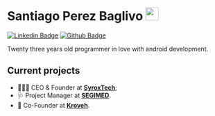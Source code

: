 # Santiago Perez Baglivo <img src="https://raw.githubusercontent.com/iampavangandhi/iampavangandhi/master/gifs/Hi.gif" width="30px" height="30px">

<span>
  
[![Linkedin Badge](https://img.shields.io/badge/-LinkedIn-blue?style=flat-square&logo=Linkedin&logoColor=white&link=https://www.linkedin.com/in/santiagobaglivo/)](https://www.linkedin.com/in/santiagobaglivo/)
[![Github Badge](https://img.shields.io/badge/-Github-black?style=flat-square&logo=Github&logoColor=white&link=https://github.com/santiagobaglivo)](https://github.com/santiagobaglivo)

</span>

Twenty three years old programmer in love with android development.

## Current projects
* 👨🏻‍💼 CEO & Founder at **[SyroxTech](https://www.syroxtech.com)**;
* 🩺 Project Manager at **[SEGIMED](https://www.segimed.com)**.
* 📢 Co-Founder at **[Kroveh](https://www.kroveh.com)**.
